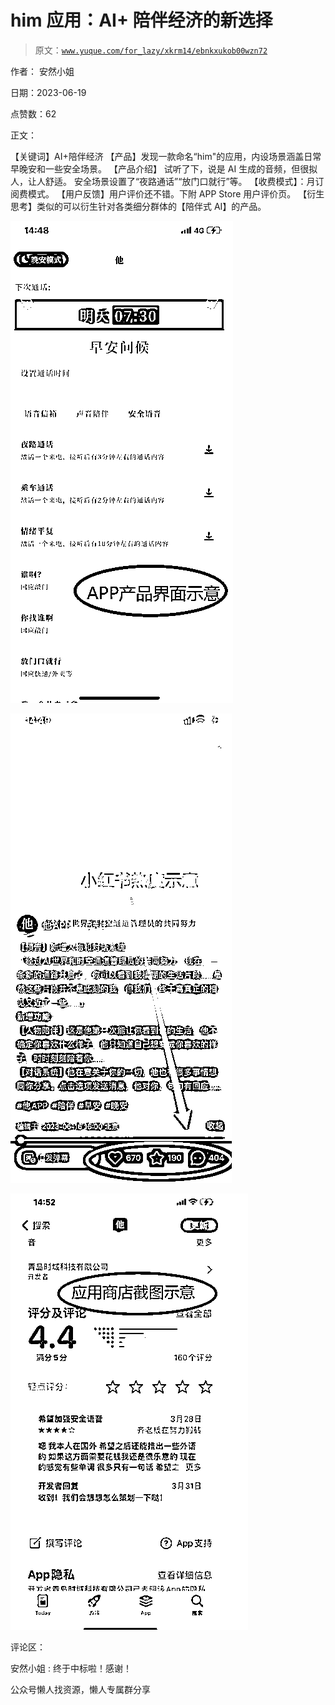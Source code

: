 # him 应用：AI+ 陪伴经济的新选择

> 原文：[`www.yuque.com/for_lazy/xkrm14/ebnkxukob00wzn72`](https://www.yuque.com/for_lazy/xkrm14/ebnkxukob00wzn72)

作者： 安然小姐

日期：2023-06-19

点赞数：62

正文：

【关键词】AI+陪伴经济 【产品】发现一款命名“him"的应用，内设场景涵盖日常早晚安和一些安全场景。 【产品介绍】 试听了下，说是 AI 生成的音频，但很拟人，让人舒适。 安全场景设置了“夜路通话”“放门口就行”等。 【收费模式】：月订阅费模式。 【用户反馈】用户评价还不错。下附 APP Store 用户评价页。 【衍生思考】类似的可以衍生针对各类细分群体的【陪伴式 AI】的产品。

![](img/4ccaa62507f4030f018a80cf88c9c9ec.png)  

![](img/e6e22385b123b4bfbdafe1c4c2cdd3ca.png)  

![](img/d3a419506c8d99112a9e8a69b3fdd564.png)  

评论区：

安然小姐 : 终于中标啦！感谢！

公众号懒人找资源，懒人专属群分享

